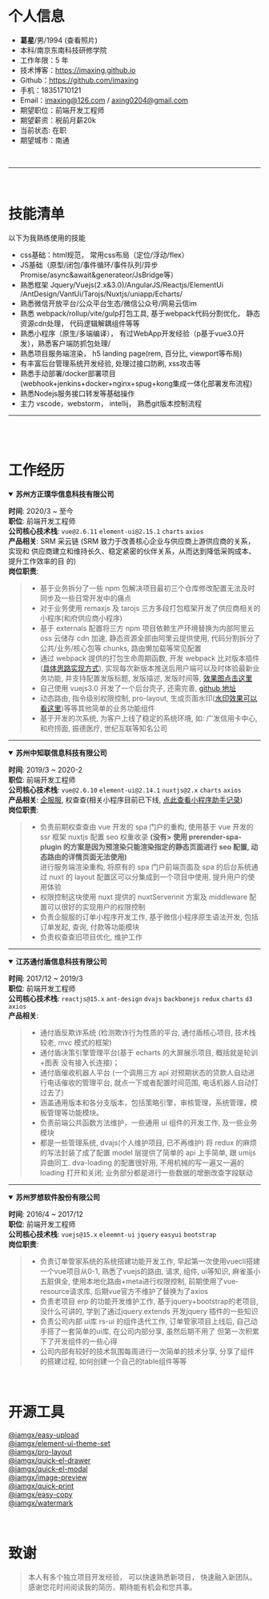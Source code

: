 # 个人信息

- **葛星**/男/1994 <span style="cursor: pointer" onclick="imagePreview(['https://cdn.jsdelivr.net/gh/imaxing/cdn@1.0.5/image/identification.png', 'https://cdn.jsdelivr.net/gh/imaxing/cdn@1.0.5/image/daily.png'])">(查看照片)</span>
- 本科/南京东南科技研修学院
- 工作年限：5 年
- 技术博客：<a href="https://imaxing.github.io" style="text-decoration: underline">https://imaxing.github.io</a>
- Github：<a href="https://github.com/imaxing" style="text-decoration: underline">https://github.com/imaxing</a>
- 手机：18351710121
- Email：imaxing@126.com / axing0204@gmail.com
- 期望职位：前端开发工程师
- 期望薪资：税前月薪20k
- 当前状态: 在职
- 期望城市：南通

<br />

---

<br />

# 技能清单
以下为我熟练使用的技能

- css基础：html规范， 常用css布局（定位/浮动/flex）
- JS基础（原型/闭包/事件循环/事件队列/异步 Promise/async&await&generateor/JsBridge等） 
- 熟悉框架 Jquery/Vuejs(2.x&3.0)/AngularJS/Reactjs/ElementUi
  /AntDesign/VantUi/Tarojs/Nuxtjs/uniapp/Echarts/
- 熟悉微信开放平台/公众平台生态/微信公众号/网易云信im
- 熟悉 webpack/rollup/vite/gulp打包工具, 基于webpack代码分割优化， 静态资源cdn处理， 代码逻辑解耦组件等等
- 熟悉小程序（原生/多端编译）， 有过WebApp开发经验（p基于vue3.0开发），熟悉客户端防抓包处理/
- 熟悉项目服务端渲染， h5 landing page(rem, 百分比, viewport等布局)
- 有丰富后台管理系统开发经验, 处理过接口防刷, xss攻击等
- 熟悉手动部署/docker部署项目(webhook+jenkins+docker+nginx+spug+kong集成一体化部署发布流程)
- 熟悉Nodejs服务接口转发等基础操作
- 主力 vscode，webstorm， intellij， 熟悉git版本控制流程

---

<br/>



<br/>

# 工作经历

<details open>
  <summary>
    <strong>苏州方正璞华信息科技有限公司</strong>
  </summary>

**时间**: 2020/3 ~ 至今 <br />
**职位**: 前端开发工程师<br />
**公司核心技术栈**: `vue@2.6.11` `element-ui@2.15.1` `charts` `axios`<br />
**产品相关**: SRM 采云链 (SRM 致力于改善核心企业与供应商上游供应商的关系，实现和
供应商建立和维持长久、稳定紧密的伙伴关系，从而达到降低采购成本、提升工作效率的目
的)<br />
**岗位职责**:
> - 基于业务拆分了一些 npm 包解决项目最初三个仓库修改配置无法及时同步及一些日常开发中的痛点
> - 对于业务使用 remaxjs 及 tarojs 三方多段打包框架开发了供应商相关的小程序(和府供应商小程序)
> - 基于 externals 配置将三方 npm 项目依赖生产环境替换为内部阿里云 oss 云储存 cdn 加速, 静态资源全部由阿里云提供使用, 代码分割拆分了公共/业务/核心包等 chunks, 路由懒加载等常见配置
> - 通过 webpack 提供的打包生命周期函数, 开发 webpack 比对版本插件([具体思路实现方式](https://imaxing.github.io/#refresh-prod-code)), 实现每次新版本推送后用户端可以及时体验最新业务功能, 并支持配置发版标题, 发版描述, 发版时间等, <a href="https://tva1.sinaimg.cn/large/e6c9d24egy1h0pmk5v7crj22js0k2n0r.jpg" target="blank">效果图点击这里</a>
> - 自己使用 vuejs3.0 开发了一个后台壳子, 还需完善, [github 地址](https://github.com/imaxing/vue_quick_start_template)
> - 动态路由, 指令级别权限控制, pro-layout, 生成页面水印([水印效果可以看这里](https://imaxing.github.io/#water-mark))等等其他简单的业务功能组件
> - 基于开发的次系统, 为客户上线了稳定的系统环境, 如: 广发信用卡中心, 和府捞面, 振德医疗, 世纪互联等知名公司

---

</details>

<details open>
  <summary>
    <strong>苏州中知联信息科技有限公司</strong>
  </summary>

**时间**: 2019/3 ~ 2020-2<br />
**职位**: 前端开发工程师<br />
**公司核心技术栈**: `vue@2.6.10` `element-ui@2.14.1` `nuxtjs@2.x` `charts` `axios`<br />
**产品相关**: [企服服](https://www.qcc.com/firm/53ae4ecb1021cc9942f83b0112a0ffb8.html), 权查查(相关小程序目前已下线, [点此查看小程序助手记录](https://tva1.sinaimg.cn/large/e6c9d24egy1h0pnyxas76j20wd0u0abr.jpg)<a href=""></a>)<br />
**岗位职责**:

> - 负责前期权查查由 vue 开发的 spa 门户的重构, 使用基于 vue 开发的 ssr 框架 nuxtjs 配置 seo 权重收录
> **(没有> 使用 prerender-spa-plugin 的方案是因为预渲染只能渲染指定的静态页面进行 seo 配置, 动态路由的详情页面无法使用)**
  <br />进行服务端渲染重构, 将原有的 spa 门户前端页面及 spa 的后台系统通过 nuxt 的 layout 配置区可以分集成到一个项目中使用, 提升用户的使用体验
> - 权限控制这块使用 nuxt 提供的 nuxtServerinit 方案及 middleware 配置可以很好的实现用户的权限控制
> - 负责企服服的订单小程序开发工作, 基于微信小程序原生语法开发, 包括订单发起, 查询, 付款等功能模块
> - 负责权查查旧项目优化, 维护工作

---

</details>
<details open>
  <summary>
    <strong>江苏通付盾信息科技有限公司</strong>
  </summary>

**时间**: 2017/12 ~ 2019/3 <br/>
**职位**: 前端开发工程师<br/>
**公司核心技术栈**: `reactjs@15.x` `ant-design` `dvajs` `backbonejs` `redux` `charts` `d3` `axios`<br/>
**产品相关**:

> - 通付盾反欺诈系统 (检测欺诈⾏为性质的平台, 通付盾核心项目, 技术栈较老, mvc 模式的框架)
> - 通付盾决策引擎管理平台(基于 echarts 的大屏展示项目, 概括就是轮训+图表 没有接入长连接)；
> - 通付盾催收机器⼈平台 (⼀个调用三方 api 对预期状态的贷款⼈自动进⾏电话催收的管理平台, 就点一下或者配置时间范围, 电话机器人自动打过去了)
> - 涵盖通⽤版本和各分⽀版本，包括策略引擎，审核管理，系统管理，模板管理等功能模块。
> - 负责前端公共函数⽅法维护，一些通⽤ ui 组件的开发工作, 及一些业务模块
> - 都是一些管理系统, dvajs(个人维护项目, 已不再维护) 将 redux 的麻烦的写法封装了成了配置 model 层提供了简单的 api 上手简单, 跟 umijs 异曲同工. dva-loading 的配置很好用, 不用机械的写一遍又一遍的 loading 打开和关闭; 业务部分都是进行一些数据的增删改查字段联动

---

</details>

<details open>
  <summary>
    <strong>苏州罗想软件股份有限公司</strong>
  </summary>

**时间**:  2016/4 ~ 2017/12<br/>
**职位**:  前端开发工程师<br/>
**公司核心技术栈**:  `vuejs@15.x` `eleemnt-ui` `jquery` `easyui` `bootstrap`<br/>
**岗位职责**:
> - 负责订单管家系统的系统搭建功能开发工作, 早起第一次使用vuecli搭建一个vue项目从0-1, 熟悉了vuejs的路由, 请求, 组件, ui等知识, 麻雀虽小五脏俱全, 使用本地化路由+meta进行权限控制, 前期使用了vue-resource请求库, 后期vue官方不维护了替换为了axios
> - 负责老项目 erp  的功能开发维护工作, 基于jquery+bootstrap的老项目, 没什么可讲的, 学到了通过jquery.extends 开发jquery 插件的一些知识
> - 负责公司内部 ui库 rs-ui  的组件迭代工作, 订单管家项目上线后, 自己动手搭了一套简单的ui库, 在公司内部分享, 虽然后期不用了 但第一次积累下了开发组件的一些心得
> - 公司内部有较好的技术氛围每周进行一次简单的技术分享, 分享了组件的搭建过程, 如何创建一个自己的table组件等等
</details>

<br/>

# 开源工具
  [@iamgx/easy-upload](https://www.npmjs.com/package/@iamgx/easy-upload)<br />
  [@iamgx/element-ui-theme-set](https://www.npmjs.com/package/@iamgx/element-ui-theme-set)<br />
  [@iamgx/pro-layout](https://www.npmjs.com/package/@iamgx/pro-layout)<br />
  [@iamgx/quick-el-drawer](https://www.npmjs.com/package/@iamgx/quick-el-drawer)<br />
  [@iamgx/quick-el-modal](https://www.npmjs.com/package/@iamgx/quick-el-modal)<br />
  [@iamgx/image-preview](https://www.npmjs.com/package/@iamgx/image-preview)<br />
  [@iamgx/quick-print](https://www.npmjs.com/package/@iamgx/quick-print)<br />
  [@iamgx/easy-copy](https://www.npmjs.com/package/@iamgx/easy-copy)<br />
  [@iamgx/watermark](https://www.npmjs.com/package/@iamgx/watermark)<br />

<br/>


# 致谢
> 本人有多个独立项目开发经验， 可以快速熟悉新项目， 快速融入新团队。<br/>
> 感谢您花时间阅读我的简历，期待能有机会和您共事。
